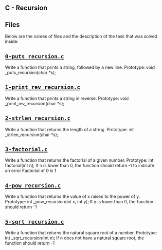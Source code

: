 ## C - Recursion 

## Files
Below are the names of files and the description of the task that was solved inside:



## [`0-puts_recursion.c`](0-puts_recursion.c)
Write a function that prints a string, followed by a new line. Prototype: void _puts_recursion(char *s);

## [`1-print_rev_recursion.c`](1-print_rev_recursion.c)
Write a function that prints a string in reverse. Prototype: void _print_rev_recursion(char *s);

## [`2-strlen_recursion.c`](2-strlen_recursion.c)
Write a function that returns the length of a string. Prototype: int _strlen_recursion(char *s);

## [`3-factorial.c`](3-factorial.c)
Write a function that returns the factorial of a given number. Prototype: int factorial(int n); If n is lower than 0, the function should return -1 to indicate an error Factorial of 0 is 1

## [`4-pow_recursion.c`](4-pow_recursion.c)
Write a function that returns the value of x raised to the power of y. Prototype: int _pow_recursion(int x, int y); If y is lower than 0, the function should return -1

## [`5-sqrt_recursion.c`](5-sqrt_recursion.c)
Write a function that returns the natural square root of a number. Prototype: int _sqrt_recursion(int n); If n does not have a natural square root, the function should return -1
